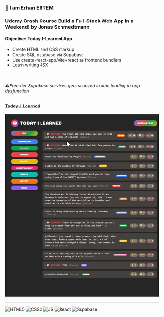 ### 👋 **I am Erhan ERTEM**

### Udemy Crash Course Build a Full-Stack Web App in a Weekend! by Jonas Schmedtmann

#### **Objective:** Today-I-Learned App

-  Create HTML and CSS markup
-  Create SQL database via Supabase
-  Use create-react-app/vite+react as frontend bundlers
-  Learn writing JSX

&emsp;

###### ⚠️Free-tier Supabase services gets snoozed in time leading to app dysfunction

#### [Today-I-Learned](https://today-i-learned-app-erhan-ertem.netlify.app)

<img src="./screenshot.webp" width="800px"/>

---

![HTML5](https://img.shields.io/badge/HTML5-E34F26?style=square&logo=html5&logoColor=white)
![CSS3](https://img.shields.io/badge/CSS3-1572B6?style=square&logo=css3&logoColor=white)
![JS](https://img.shields.io/badge/JavaScript-323330?style=square&logo=javascript&logoColor=F7DF1E)
![React](https://img.shields.io/badge/React-20232A?style=square&logo=react&logoColor=61DAF)
![Supabase](https://img.shields.io/badge/Supabase-181818?style=square&logo=supabase&logoColor)
